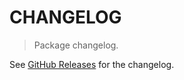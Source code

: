 # CHANGELOG

> Package changelog.

See [GitHub Releases](https://github.com/stdlib-js/math-base-special-besselj0/releases) for the changelog.
